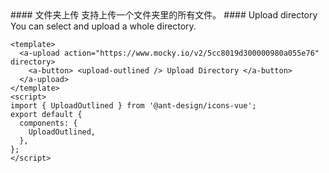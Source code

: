 <cn>
#### 文件夹上传
支持上传一个文件夹里的所有文件。
</cn>

<us>
#### Upload directory
You can select and upload a whole directory.
</us>

```vue
<template>
  <a-upload action="https://www.mocky.io/v2/5cc8019d300000980a055e76" directory>
    <a-button> <upload-outlined /> Upload Directory </a-button>
  </a-upload>
</template>
<script>
import { UploadOutlined } from '@ant-design/icons-vue';
export default {
  components: {
    UploadOutlined,
  },
};
</script>
```
